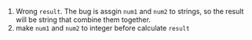 1. Wrong `result`. The bug is assgin `num1` and `num2` to strings, so the result will be string that combine them together.
2. make `num1` and `num2` to integer before calculate `result` 